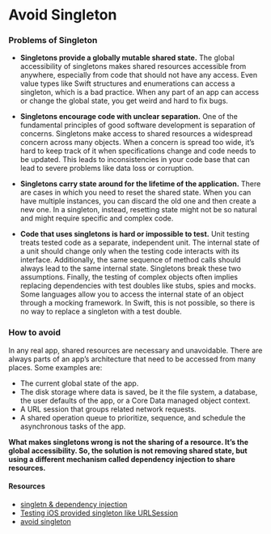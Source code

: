 # Avoid Singleton

### Problems of Singleton

- **Singletons provide a globally mutable shared state.** The global accessibility of singletons makes shared resources accessible from anywhere, especially from code that should not have any access. Even value types like Swift structures and enumerations can access a singleton, which is a bad practice. When any part of an app can access or change the global state, you get weird and hard to fix bugs.

- **Singletons encourage code with unclear separation.** One of the fundamental principles of good software development is separation of concerns. Singletons make access to shared resources a widespread concern across many objects. When a concern is spread too wide, it’s hard to keep track of it when specifications change and code needs to be updated. This leads to inconsistencies in your code base that can lead to severe problems like data loss or corruption.

- **Singletons carry state around for the lifetime of the application.** There are cases in which you need to reset the shared state. When you can have multiple instances, you can discard the old one and then create a new one. In a singleton, instead, resetting state might not be so natural and might require specific and complex code.

- **Code that uses singletons is hard or impossible to test.** Unit testing treats tested code as a separate, independent unit. The internal state of a unit should change only when the testing code interacts with its interface. Additionally, the same sequence of method calls should always lead to the same internal state. Singletons break these two assumptions. Finally, the testing of complex objects often implies replacing dependencies with test doubles like stubs, spies and mocks. Some languages allow you to access the internal state of an object through a mocking framework. In Swift, this is not possible, so there is no way to replace a singleton with a test double.

### How to avoid
In any real app, shared resources are necessary and unavoidable. There are always parts of an app’s architecture that need to be accessed from many places. Some examples are:

- The current global state of the app.
- The disk storage where data is saved, be it the file system, a database, the user defaults of the app, or a Core Data managed object context.
- A URL session that groups related network requests.
- A shared operation queue to prioritize, sequence, and schedule the asynchronous tasks of the app.


**What makes singletons wrong is not the sharing of a resource. It’s the global accessibility.
So, the solution is not removing shared state, but using a different mechanism called dependency injection to share resources.**


#### Resources

- [singletn & dependency injection](https://matteomanferdini.com/swift-singleton/)
- [Testing iOS provided singleton like URLSession](https://www.swiftbysundell.com/articles/testing-swift-code-that-uses-system-singletons-in-3-easy-steps/)
- [avoid singleton](https://www.swiftbysundell.com/articles/avoiding-singletons-in-swift/)